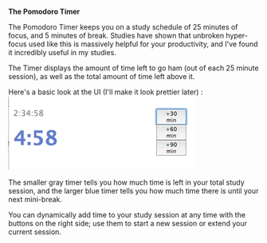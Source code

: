 <strong> The Pomodoro Timer </strong>

The Pomodoro Timer keeps you on a study schedule of 25 minutes
of focus, and 5 minutes of break.
Studies have shown that unbroken hyper-focus used like this
is massively helpful for your productivity, and I've found it
incredibly useful in my studies.

The Timer displays the amount of time left to go ham (out of each 25 minute
session), as well as the total amount of time left above it.

Here's a basic look at the UI (I'll make it look prettier later) :
![alt text](https://github.com/mllee/pomod/blob/master/screen_shot.png 
            "Logo Title Text 1")

The smaller gray timer tells you how much time is left in your total
study session, and the larger blue timer tells you how much
time there is until your next mini-break.

You can dynamically add time to your study session at any time
with the buttons on the right side; use them to start a new session
or extend your current session.



